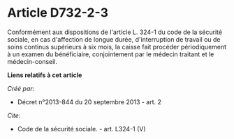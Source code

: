 # Article D732-2-3

Conformément aux dispositions de l'article L. 324-1 du code de la sécurité sociale, en cas d'affection de longue durée,
d'interruption de travail ou de soins continus supérieurs à six mois, la caisse fait procéder périodiquement à un examen du
bénéficiaire, conjointement par le médecin traitant et le médecin-conseil.

**Liens relatifs à cet article**

_Créé par_:

  - Décret n°2013-844 du 20 septembre 2013 - art. 2

_Cite_:

  - Code de la sécurité sociale. - art. L324-1 (V)
